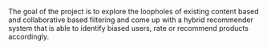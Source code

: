 The goal of the project is to explore the loopholes of existing content based and collaborative based
filtering and come up with a hybrid recommender system that is able to identify biased users, rate or
recommend products accordingly.